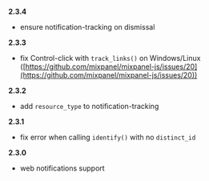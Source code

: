 **2.3.4**
- ensure notification-tracking on dismissal

**2.3.3**
- fix Control-click with `track_links()` on Windows/Linux ([https://github.com/mixpanel/mixpanel-js/issues/20](https://github.com/mixpanel/mixpanel-js/issues/20))

**2.3.2**
- add `resource_type` to notification-tracking

**2.3.1**
- fix error when calling `identify()` with no `distinct_id`

**2.3.0**
- web notifications support

